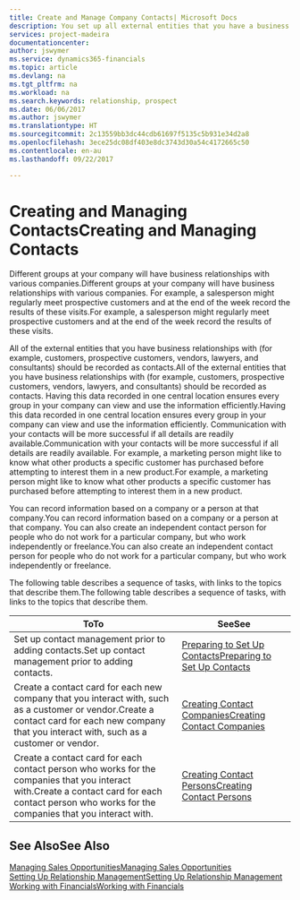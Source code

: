 ```yaml
---
title: Create and Manage Company Contacts| Microsoft Docs
description: You set up all external entities that you have a business relationship with (such as prospects, customers, vendors, and consultants) as contacts.
services: project-madeira
documentationcenter: 
author: jswymer
ms.service: dynamics365-financials
ms.topic: article
ms.devlang: na
ms.tgt_pltfrm: na
ms.workload: na
ms.search.keywords: relationship, prospect
ms.date: 06/06/2017
ms.author: jswymer
ms.translationtype: HT
ms.sourcegitcommit: 2c13559bb3dc44cdb61697f5135c5b931e34d2a8
ms.openlocfilehash: 3ece25dc08df403e8dc3743d30a54c4172665c50
ms.contentlocale: en-au
ms.lasthandoff: 09/22/2017

---
```

# <a name="creating-and-managing-contacts"></a><span data-ttu-id="9d49d-103">Creating and Managing Contacts</span><span class="sxs-lookup"><span data-stu-id="9d49d-103">Creating and Managing Contacts</span></span>
<span data-ttu-id="9d49d-104">Different groups at your company will have business relationships with various companies.</span><span class="sxs-lookup"><span data-stu-id="9d49d-104">Different groups at your company will have business relationships with various companies.</span></span> <span data-ttu-id="9d49d-105">For example, a salesperson might regularly meet prospective customers and at the end of the week record the results of these visits.</span><span class="sxs-lookup"><span data-stu-id="9d49d-105">For example, a salesperson might regularly meet prospective customers and at the end of the week record the results of these visits.</span></span>

<span data-ttu-id="9d49d-106">All of the external entities that you have business relationships with (for example, customers, prospective customers, vendors, lawyers, and consultants) should be recorded as contacts.</span><span class="sxs-lookup"><span data-stu-id="9d49d-106">All of the external entities that you have business relationships with (for example, customers, prospective customers, vendors, lawyers, and consultants) should be recorded as contacts.</span></span> <span data-ttu-id="9d49d-107">Having this data recorded in one central location ensures every group in your company can view and use the information efficiently.</span><span class="sxs-lookup"><span data-stu-id="9d49d-107">Having this data recorded in one central location ensures every group in your company can view and use the information efficiently.</span></span> <span data-ttu-id="9d49d-108">Communication with your contacts will be more successful if all details are readily available.</span><span class="sxs-lookup"><span data-stu-id="9d49d-108">Communication with your contacts will be more successful if all details are readily available.</span></span> <span data-ttu-id="9d49d-109">For example, a marketing person might like to know what other products a specific customer has purchased before attempting to interest them in a new product.</span><span class="sxs-lookup"><span data-stu-id="9d49d-109">For example, a marketing person might like to know what other products a specific customer has purchased before attempting to interest them in a new product.</span></span>

<span data-ttu-id="9d49d-110">You can record information based on a company or a person at that company.</span><span class="sxs-lookup"><span data-stu-id="9d49d-110">You can record information based on a company or a person at that company.</span></span> <span data-ttu-id="9d49d-111">You can also create an independent contact person for people who do not work for a particular company, but who work independently or freelance.</span><span class="sxs-lookup"><span data-stu-id="9d49d-111">You can also create an independent contact person for people who do not work for a particular company, but who work independently or freelance.</span></span>

<span data-ttu-id="9d49d-112">The following table describes a sequence of tasks, with links to the topics that describe them.</span><span class="sxs-lookup"><span data-stu-id="9d49d-112">The following table describes a sequence of tasks, with links to the topics that describe them.</span></span> 

| <span data-ttu-id="9d49d-113">To</span><span class="sxs-lookup"><span data-stu-id="9d49d-113">To</span></span> | <span data-ttu-id="9d49d-114">See</span><span class="sxs-lookup"><span data-stu-id="9d49d-114">See</span></span> |
| --- | --- |
| <span data-ttu-id="9d49d-115">Set up contact management prior to adding contacts.</span><span class="sxs-lookup"><span data-stu-id="9d49d-115">Set up contact management prior to adding contacts.</span></span> |[<span data-ttu-id="9d49d-116">Preparing to Set Up Contacts</span><span class="sxs-lookup"><span data-stu-id="9d49d-116">Preparing to Set Up Contacts</span></span>](marketing-setup-contacts.md) |
| <span data-ttu-id="9d49d-117">Create a contact card for each new company that you interact with, such as a customer or vendor.</span><span class="sxs-lookup"><span data-stu-id="9d49d-117">Create a contact card for each new company that you interact with, such as a customer or vendor.</span></span> |[<span data-ttu-id="9d49d-118">Creating Contact Companies</span><span class="sxs-lookup"><span data-stu-id="9d49d-118">Creating Contact Companies</span></span>](marketing-create-contact-companies.md) |
| <span data-ttu-id="9d49d-119">Create a contact card for each contact person who works for the companies that you interact with.</span><span class="sxs-lookup"><span data-stu-id="9d49d-119">Create a contact card for each contact person who works for the companies that you interact with.</span></span> |[<span data-ttu-id="9d49d-120">Creating Contact Persons</span><span class="sxs-lookup"><span data-stu-id="9d49d-120">Creating Contact Persons</span></span>](marketing-create-contact-persons.md) |

## <a name="see-also"></a><span data-ttu-id="9d49d-121">See Also</span><span class="sxs-lookup"><span data-stu-id="9d49d-121">See Also</span></span>
[<span data-ttu-id="9d49d-122">Managing Sales Opportunities</span><span class="sxs-lookup"><span data-stu-id="9d49d-122">Managing Sales Opportunities</span></span>](marketing-manage-sales-opportunities.md)  
[<span data-ttu-id="9d49d-123">Setting Up Relationship Management</span><span class="sxs-lookup"><span data-stu-id="9d49d-123">Setting Up Relationship Management</span></span>](marketing-setup-marketing.md)  
[<span data-ttu-id="9d49d-124">Working with Financials</span><span class="sxs-lookup"><span data-stu-id="9d49d-124">Working with Financials</span></span>](ui-work-product.md)  

